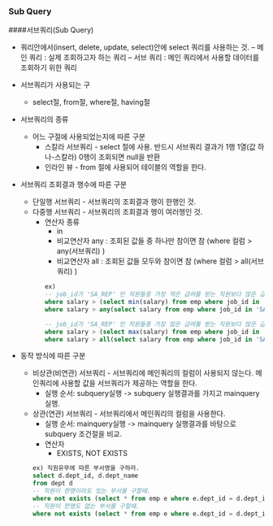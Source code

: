 ### Sub Query
####서브쿼리(Sub Query)
- 쿼리안에서(insert, delete, update, select)안에 select 쿼리를 사용하는 것.
– 메인 쿼리 : 실제 조회하고자 하는 쿼리
– 서브 쿼리 : 메인 쿼리에서 사용할 데이터를 조회하기 위한 쿼리

- 서브쿼리가 사용되는 구
	- select절, from절, where절, having절
 
- 서브쿼리의 종류
	- 어느 구절에 사용되었는지에 따른 구분
		- 스칼라 서브쿼리 - select 절에 사용. 반드시 서브쿼리 결과가 1행 1열(값 하나-스칼라) 0행이 조회되면 null을 반환
		- 인라인 뷰 - from 절에 사용되어 테이블의 역할을 한다.
- 서브쿼리 조회결과 행수에 따른 구분
	- 단일행 서브쿼리 - 서브쿼리의 조회결과 행이 한행인 것.
    - 다중행 서브쿼리 - 서브쿼리의 조회결과 행이 여러행인 것.
		- 연산자 종류
			- in
			- 비교연산자 any : 조회된 값들 중 하나만 참이면 참 (where 컬럼 > any(서브쿼리) )
			- 비교연산자 all : 조회된 값들 모두와 참이면 참 (where 컬럼 > all(서브쿼리) )
			```SQL
			ex)
			-- job_id가 'SA_REP' 인 직원들중 가장 적은 급여를 받는 직원보다 많은 급여를 받는 직원을 조회
			where salary > (select min(salary) from emp where job_id in 'SA_REP');
			where salary > any(select salary from emp where job_id in 'SA_REP');
			
			-- job_id가 'SA_REP' 인 직원들중 가장 많은 급여를 받는 직원보다 많은 급여를 받는 직원을 조회
			where salary > (select max(salary) from emp where job_id in 'SA_REP');
			where salary > all(select salary from emp where job_id in 'SA_REP');
			```
- 동작 방식에 따른 구분
    - 비상관(비연관) 서브쿼리 - 서브쿼리에 메인쿼리의 컬럼이 사용되지 않는다. 메인쿼리에 사용할 값을 서브쿼리가 제공하는 역할을 한다.
		- 실행 순서: subquery실행 -> subquery 실행결과를 가지고 mainquery 실행.
    - 상관(연관) 서브쿼리 - 서브쿼리에서 메인쿼리의 컬럼을 사용한다.
		- 실행 순서: mainquery실행 -> mainquery 실행결과를 바탕으로 subquery 조건절을 비교.
		- 연산자
			- EXISTS, NOT EXISTS
		```SQL
		ex) 직원유무에 따른 부서명을 구하라.
		select d.dept_id, d.dept_name
		from dept d
		-- 직원이 한명이라도 있는 부서를 구할때.
		where not exists (select * from emp e where e.dept_id = d.dept_id);
		-- 직원이 한명도 없는 부서를 구할때.
		where not exists (select * from emp e where e.dept_id = d.dept_id);
		```		
				
		
